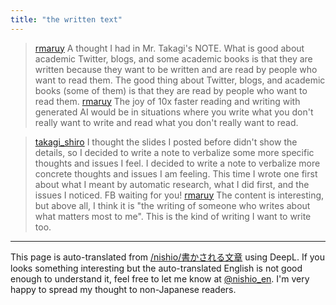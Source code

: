 ```yaml
---
title: "the written text"
---
```


> [rmaruy](https://x.com/rmaruy/status/1803568387399852504) A thought I had in Mr. Takagi's NOTE. What is good about academic Twitter, blogs, and some academic books is that they are written because they want to be written and are read by people who want to read them. The good thing about Twitter, blogs, and academic books (some of them) is that they are read by people who want to read them.
> [rmaruy](https://x.com/rmaruy/status/1803569769649430934) The joy of 10x faster reading and writing with generated AI would be in situations where you write what you don't really want to write and read what you don't really want to read.


> [takagi_shiro](https://x.com/takagi_shiro/status/1803431141082538490) I thought the slides I posted before didn't show the details, so I decided to write a note to verbalize some more specific thoughts and issues I feel. I decided to write a note to verbalize more concrete thoughts and issues I am feeling.
>  This time I wrote one first about what I meant by automatic research, what I did first, and the issues I noticed.
>  FB waiting for you!
> [rmaruy](https://x.com/rmaruy/status/1803547560826524122) The content is interesting, but above all, I think it is "the writing of someone who writes about what matters most to me". This is the kind of writing I want to write too.

---
This page is auto-translated from [/nishio/書かされる文章](https://scrapbox.io/nishio/書かされる文章) using DeepL. If you looks something interesting but the auto-translated English is not good enough to understand it, feel free to let me know at [@nishio_en](https://twitter.com/nishio_en). I'm very happy to spread my thought to non-Japanese readers.